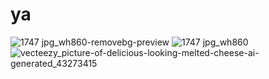 # ya
![1747 jpg_wh860-removebg-preview](https://github.com/user-attachments/assets/8179b348-4bba-4d1a-bb07-9883837994b6)
![1747 jpg_wh860](https://github.com/user-attachments/assets/057c9f2e-6f58-4935-9c59-3360cd75e17c)
![vecteezy_picture-of-delicious-looking-melted-cheese-ai-generated_43273415](https://github.com/user-attachments/assets/90875221-744a-4d16-95c7-2fa86c58aa6b)
